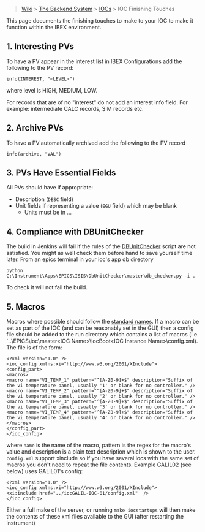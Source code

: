 > [Wiki](Home) > [The Backend System](The-Backend-System) > [IOCs](IOCs) > IOC Finishing Touches

This page documents the finishing touches to make to your IOC to make it function within the IBEX environment.

## 1. Interesting PVs

To have a PV appear in the interest list in IBEX Configurations add the following to the PV record:

    info(INTEREST, "<LEVEL>")

where level is HIGH, MEDIUM, LOW.

For records that are of no "interest" do not add an interest info field. For example: intermediate CALC records, SIM records etc.

## 2. Archive PVs

To have a PV automatically archived add the following to the PV record

    info(archive, "VAL")

## 3. PVs Have Essential Fields

All PVs should have if appropriate:

* Description (`DESC` field)
* Unit fields if representing a value (`EGU` field) which may be blank
    * Units must be in ...

## 4. Compliance with DBUnitChecker

The build in Jenkins will fail if the rules of the [DBUnitChecker](PV-Units) script are not satisfied. You might as well check them before hand to save yourself time later. From an epics terminal in your ioc's app db directory 

    python C:\Instrument\Apps\EPICS\ISIS\DbUnitChecker\master\db_checker.py -i .

To check it will not fail the build.

## 5. Macros

Macros where possible should follow the [standard names](Macro-Naming). If a macro can be set as part of the IOC (and can be reasonably set in the GUI) then a config file should be added to the run directory which contains a list of macros (i.e. `..\EPICS\ioc\master\<IOC Name>\iocBoot\<IOC Instance Name>\config.xml). The file is of the form:

```
<?xml version="1.0" ?>
<ioc_config xmlns:xi="http://www.w3.org/2001/XInclude">
<config_part>
<macros>
<macro name="VI_TEMP_1" pattern="^[A-Z0-9]+$" description="Suffix of the vi temperature panel, usually '1' or blank for no controller." />
<macro name="VI_TEMP_2" pattern="^[A-Z0-9]+$" description="Suffix of the vi temperature panel, usually '2' or blank for no controller." />
<macro name="VI_TEMP_3" pattern="^[A-Z0-9]+$" description="Suffix of the vi temperature panel, usually '3' or blank for no controller." />
<macro name="VI_TEMP_4" pattern="^[A-Z0-9]+$" description="Suffix of the vi temperature panel, usually '4' or blank for no controller." />
</macros>
</config_part>
</ioc_config>
```

where `name` is the name of the macro,  pattern is the regex for the macro's value and description is a plain text description which is shown to the user. 
`config.xml` support xinclude so if you have several iocs with the same set of macros you don't need to repeat the file contents. Example GALIL02 (see below) uses GALIL01's config:

```
<?xml version="1.0" ?>
<ioc_config xmlns:xi="http://www.w3.org/2001/XInclude">
<xi:include href="../iocGALIL-IOC-01/config.xml"  />
</ioc_config>
```

Either a full make of the server, or running `make iocstartups` will then make the contents of these xml files available to the GUI (after restarting the instrument)